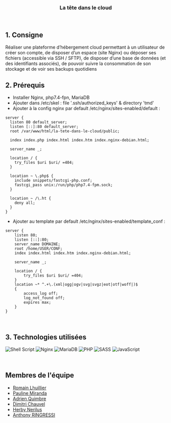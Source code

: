# 

### <p align="center">La tête dans le cloud</p>

<br>

## 1. Consigne
Réaliser une plateforme d’hébergement cloud permettant à un utilisateur de créer son compte, de disposer d’un espace (site Nginx) ou déposer ses fichiers (accessible via SSH / SFTP), de disposer d’une base de données (et des identifiants associés), de pouvoir suivre la consommation de son stockage et de voir ses backups quotidiens

## 2. Prérequis
- Installer Nginx, php7.4-fpn, MariaDB
- Ajouter dans /etc/skel : file '.ssh/authorized_keys' & directory 'tmd'
- Ajouter à la config nginx par default /etc/nginx/sites-enabled/default : 
```
server {
  listen 80 default_server;
  listen [::]:80 default_server;
  root /var/www/html/la-tete-dans-le-cloud/public;

  index index.php index.html index.htm index.nginx-debian.html;

  server_name _;

  location / {
    try_files $uri $uri/ =404;
  }

  location ~ \.php$ {
    include snippets/fastcgi-php.conf;
    fastcgi_pass unix:/run/php/php7.4-fpm.sock;
  }

  location ~ /\.ht {
    deny all;
  }
}
```
- Ajouter au template par default /etc/nginx/sites-enabled/template_conf : 
```
server {
	listen 80;
	listen [::]:80;
	server_name DOMAINE;
	root /home/USER/CONF;
	index index.html index.htm index.nginx-debian.html;

	server_name _;

	location / {
		try_files $uri $uri/ =404;
	}
	location ~* ^.+\.(xml|ogg|ogv|svg|svgz|eot|otf|woff|)$
	{
		access_log off;
		log_not_found off;
		expires max;
	}
}
```

<br>

## 3. Technologies utilisées

![Shell Script](https://img.shields.io/badge/shell_script-%23121011.svg?style=for-the-badge&logo=gnu-bash&logoColor=white)
![Nginx](https://img.shields.io/badge/nginx-%23009639.svg?style=for-the-badge&logo=nginx&logoColor=white)
![MariaDB](https://img.shields.io/badge/MariaDB-003545?style=for-the-badge&logo=mariadb&logoColor=white)
![PHP](https://img.shields.io/badge/php-%23777BB4.svg?style=for-the-badge&logo=php&logoColor=white)
![SASS](https://img.shields.io/badge/SASS-hotpink.svg?style=for-the-badge&logo=SASS&logoColor=white)
![JavaScript](https://img.shields.io/badge/javascript-%23323330.svg?style=for-the-badge&logo=javascript&logoColor=%23F7DF1E)

<br>

## Membres de l'équipe

- [Romain Lhuillier](https://github.com/TisoOfficiel)
- [Pauline Miranda](https://github.com/polinzz)
- [Adrien Quimbre](https://github.com/Doud75)
- [Dimitri Chauvel](https://github.com/Hundraw)
- [Herby Nerilus](https://github.com/Nerilus)
- [Anthony RINGRESSI](https://github.com/anthony-rgs)
